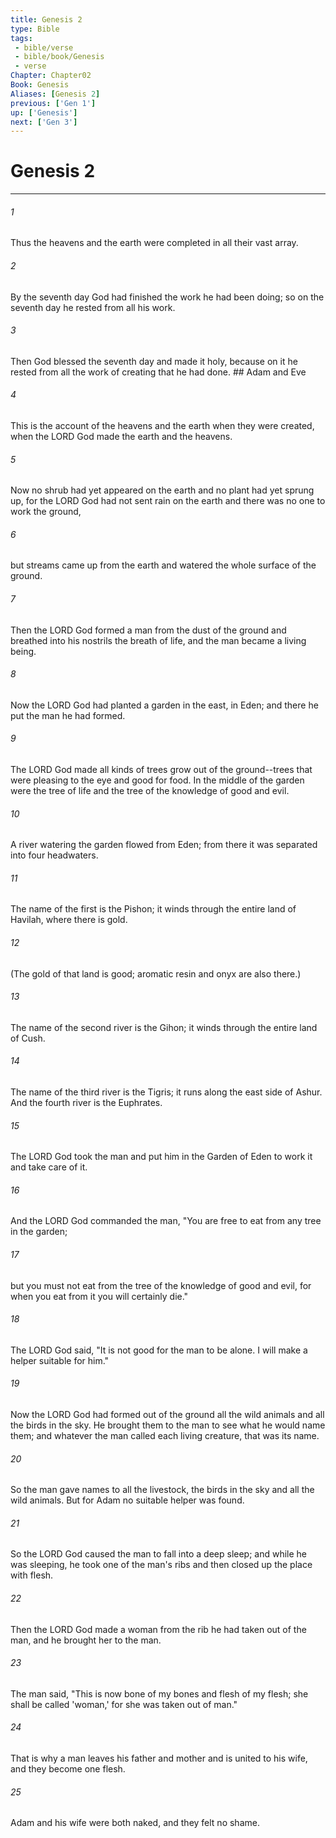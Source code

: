 ```yaml
---
title: Genesis 2
type: Bible
tags:
 - bible/verse
 - bible/book/Genesis
 - verse
Chapter: Chapter02
Book: Genesis
Aliases: [Genesis 2]
previous: ['Gen 1']
up: ['Genesis']
next: ['Gen 3']
---
```

# Genesis 2

***


###### 1 
Thus the heavens and the earth were completed in all their vast array. 

###### 2 
By the seventh day God had finished the work he had been doing; so on the seventh day he rested from all his work. 

###### 3 
Then God blessed the seventh day and made it holy, because on it he rested from all the work of creating that he had done. ## Adam and Eve 

###### 4 
This is the account of the heavens and the earth when they were created, when the LORD God made the earth and the heavens. 

###### 5 
Now no shrub had yet appeared on the earth and no plant had yet sprung up, for the LORD God had not sent rain on the earth and there was no one to work the ground, 

###### 6 
but streams came up from the earth and watered the whole surface of the ground. 

###### 7 
Then the LORD God formed a man from the dust of the ground and breathed into his nostrils the breath of life, and the man became a living being. 

###### 8 
Now the LORD God had planted a garden in the east, in Eden; and there he put the man he had formed. 

###### 9 
The LORD God made all kinds of trees grow out of the ground--trees that were pleasing to the eye and good for food. In the middle of the garden were the tree of life and the tree of the knowledge of good and evil. 

###### 10 
A river watering the garden flowed from Eden; from there it was separated into four headwaters. 

###### 11 
The name of the first is the Pishon; it winds through the entire land of Havilah, where there is gold. 

###### 12 
(The gold of that land is good; aromatic resin and onyx are also there.) 

###### 13 
The name of the second river is the Gihon; it winds through the entire land of Cush. 

###### 14 
The name of the third river is the Tigris; it runs along the east side of Ashur. And the fourth river is the Euphrates. 

###### 15 
The LORD God took the man and put him in the Garden of Eden to work it and take care of it. 

###### 16 
And the LORD God commanded the man, "You are free to eat from any tree in the garden; 

###### 17 
but you must not eat from the tree of the knowledge of good and evil, for when you eat from it you will certainly die." 

###### 18 
The LORD God said, "It is not good for the man to be alone. I will make a helper suitable for him." 

###### 19 
Now the LORD God had formed out of the ground all the wild animals and all the birds in the sky. He brought them to the man to see what he would name them; and whatever the man called each living creature, that was its name. 

###### 20 
So the man gave names to all the livestock, the birds in the sky and all the wild animals. But for Adam no suitable helper was found. 

###### 21 
So the LORD God caused the man to fall into a deep sleep; and while he was sleeping, he took one of the man's ribs and then closed up the place with flesh. 

###### 22 
Then the LORD God made a woman from the rib he had taken out of the man, and he brought her to the man. 

###### 23 
The man said, "This is now bone of my bones and flesh of my flesh; she shall be called 'woman,' for she was taken out of man." 

###### 24 
That is why a man leaves his father and mother and is united to his wife, and they become one flesh. 

###### 25 
Adam and his wife were both naked, and they felt no shame. 

